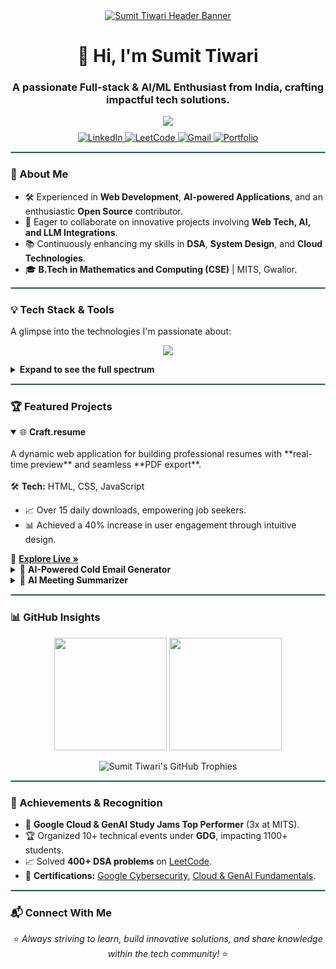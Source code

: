 <div id="header" align="center">
  <a href="https://mesumittiwari.github.io/My-WebPage/">
    <img src="https://github.com/user-attachments/assets/bdc41f59-90fc-4f89-a1d0-5cd9aa696556" alt="Sumit Tiwari Header Banner"/>
  </a>
  <h1 align="center">👋 Hi, I'm Sumit Tiwari</h1>
  <h3 align="center">A passionate Full-stack & AI/ML Enthusiast from India, crafting impactful tech solutions.</h3>

  <img src="https://readme-typing-svg.herokuapp.com?font=Inter&size=20&color=80CBC4&background=282C34&center=true&vCenter=true&width=500&lines=B.Tech+in+Mathematics+and+Computing;Always+eager+to+innovate+and+build;Dedicated+Open+Source+Contributor" />

  <div align="center" style="margin-top: 10px;">
    <a href="https://www.linkedin.com/in/mesumittiwari/" target="_blank">
      <img src="https://img.shields.io/badge/LinkedIn-0077B5?style=for-the-badge&logo=linkedin&logoColor=white" alt="LinkedIn"/>
    </a>
    <a href="https://leetcode.com/u/mesumittiwari/" target="_blank">
      <img src="https://img.shields.io/badge/LeetCode-FFA116?style=for-the-badge&logo=leetcode&logoColor=black" alt="LeetCode"/>
    </a>
    <a href="mailto:sumittiwari2414@gmail.com">
      <img src="https://img.shields.io/badge/Gmail-D14836?style=for-the-badge&logo=gmail&logoColor=white" alt="Gmail"/>
    </a>
    <a href="https://mesumittiwari.github.io/My-WebPage/" target="_blank">
      <img src="https://img.shields.io/badge/Portfolio-333333?style=for-the-badge&logo=About.me&logoColor=white" alt="Portfolio"/>
    </a>
  </div>
</div>

<hr style="border: 1px solid #80CBC4;">

### 🚀 About Me

- 🛠️ Experienced in **Web Development**, **AI-powered Applications**, and an enthusiastic **Open Source** contributor.
- 🤝 Eager to collaborate on innovative projects involving **Web Tech, AI, and LLM Integrations**.
- 📚 Continuously enhancing my skills in **DSA**, **System Design**, and **Cloud Technologies**.
- 🎓 **B.Tech in Mathematics and Computing (CSE)** | MITS, Gwalior.

<hr style="border: 1px solid #80CBC4;">

### 💡 Tech Stack & Tools

A glimpse into the technologies I'm passionate about:

<p align="center">
  <a href="https://skillicons.dev">
    <img src="https://skillicons.dev/icons?i=cpp,py,react,tailwind,fastapi,git,github,gcp,vercel" />
  </a>
</p>

<details>
<summary><b>Expand to see the full spectrum</b></summary>
<br>
<table>
  <tr>
    <td valign="top" width="25%">
      <strong>Languages</strong><br>
      - C<br>
      - C++<br>
      - Python<br>
      - SQL<br>
    </td>
    <td valign="top" width="25%">
      <strong>Core CS</strong><br>
      - DSA<br>
      - OOP<br>
      - OS<br>
      - DBMS<br>
      - CN<br>
    </td>
    <td valign="top" width="25%">
      <strong>Frameworks & Tools</strong><br>
      - FastAPI<br>
      - React<br>
      - Tailwind CSS<br>
      - Git & GitHub<br>
    </td>
    <td valign="top" width="25%">
      <strong>AI/ML & Cloud</strong><br>
      - LangChain<br>
      - Hugging Face<br>
      - Gemini API<br>
      - Google Cloud<br>
      - Render & Vercel<br>
    </td>
  </tr>
</table>
</details>

<hr style="border: 1px solid #80CBC4;">

### 🏆 Featured Projects

<details open>
<summary>🌐 <b>Craft.resume</b></summary>
<br>
A dynamic web application for building professional resumes with **real-time preview** and seamless **PDF export**.
<br><br>
🛠️ <b>Tech:</b> HTML, CSS, JavaScript
<ul>
  <li>📈 Over 15 daily downloads, empowering job seekers.</li>
  <li>📊 Achieved a 40% increase in user engagement through intuitive design.</li>
</ul>
🔗 <a href="https://craft-resume.vercel.app/" target="_blank"><b>Explore Live »</b></a>
</details>

<details>
<summary>📧 <b>AI-Powered Cold Email Generator</b></summary>
<br>
An intelligent tool that automates personalized cold emails from job descriptions using **AI**.
<br><br>
⚙️ <b>Tech:</b> Python, LangChain, LLaMA3-70B, Groq API, Streamlit
<ul>
  <li>⚡ Generates results in < 10 seconds.</li>
  <li>⏳ Reduces drafting time by 70-85%, boosting productivity.</li>
</ul>
🔗 <a href="https://sumit-coldemailgenerator.streamlit.app/" target="_blank"><b>Try it Out »</b></a>
</details>

<details>
<summary>📝 <b>AI Meeting Summarizer</b></summary>
<br>
An innovative application that transcribes & summarizes meeting audio/text using **Whisper.cpp** and **LLMs**.
<br><br>
💻 <b>Tech:</b> Python, FastAPI, React, Tailwind CSS, Gemini API
<ul>
  <li>📤 Flexible export options in CSV & JSON formats.</li>
  <li>📧 Integrated email sharing for seamless distribution.</li>
</ul>
🔗 <a href="https://ai-meeting-summarizer-1-sfrq.onrender.com/" target="_blank"><b>See in Action »</b></a>
</details>

<hr style="border: 1px solid #80CBC4;">

### 📊 GitHub Insights

<p align="center">
  <img height="180em" src="https://github-readme-stats.vercel.app/api?username=mesumittiwari&show_icons=true&theme=tokyonight&include_all_commits=true&count_private=true"/>
  <img height="180em" src="https://github-readme-stats.vercel.app/api/top-langs/?username=mesumittiwari&layout=compact&langs_count=8&theme=tokyonight"/>
</p>
<p align="center">
  <img align="center" src="https://github-profile-trophy.vercel.app/?username=mesumittiwari&theme=tokyonight&column=7" alt="Sumit Tiwari's GitHub Trophies" />
</p>

<hr style="border: 1px solid #80CBC4;">

### 🎯 Achievements & Recognition

- 🏅 **Google Cloud & GenAI Study Jams Top Performer** (3x at MITS).
- 🏆 Organized 10+ technical events under **GDG**, impacting 1100+ students.
- 📈 Solved **400+ DSA problems** on <a href="https://leetcode.com/u/mesumittiwari/">LeetCode</a>.
- 📜 **Certifications:** [Google Cybersecurity](https://drive.google.com/file/d/1LcKG6tHkCRgsds8lAA4rolmAdRv_4h0v/view?usp=sharing), [Cloud & GenAI Fundamentals](https://www.cloudskillsboost.google/public_profiles/160c2ad9-b296-4f48-863d-09c4371c0bee).

<hr style="border: 1px solid #80CBC4;">

### 📬 Connect With Me

<p align="center">
  ⭐ <i>Always striving to learn, build innovative solutions, and share knowledge within the tech community!</i> ⭐
</p>
